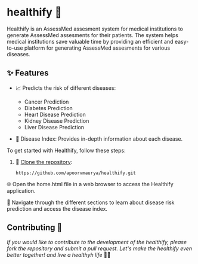 # healthify :hospital:

Healthify is an AssessMed assesment system for medical institutions to generate AssessMed assesments for their patients. The system helps medical institutions save valuable time by providing an efficient and easy-to-use platform for generating AssessMed assesments for various diseases.

## :sparkles: Features

- :chart_with_upwards_trend: Predicts the risk of different diseases:
  - Cancer Prediction
  - Diabetes Prediction
  - Heart Disease Prediction
  - Kidney Disease Prediction
  - Liver Disease Prediction

- :book: Disease Index: Provides in-depth information about each disease.

To get started with Healthify, follow these steps:

1. :open_file_folder: [Clone the repository](https://apoorvmaurya.github.io/healthify/):

   ```shell
   https://github.com/apoorvmaurya/healthify.git
:globe_with_meridians: Open the home.html file in a web browser to access the Healthify application.

:compass: Navigate through the different sections to learn about disease risk prediction and access the disease index.
   

## Contributing 🤝

_*If you would like to contribute to the development of the healthify, please fork the repository and submit a pull request. Let's make the healthify even better together! and live a healthyh life*_ 🌟🎉
